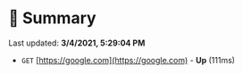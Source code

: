 # 📖 Summary
Last updated: **3/4/2021, 5:29:04 PM**

- `GET` [https://google.com](https://google.com) - **Up** (111ms)
